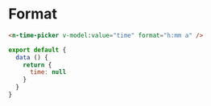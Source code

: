 # Format
```html
<n-time-picker v-model:value="time" format="h:mm a" />
```
```js
export default {
  data () {
    return {
      time: null
    }
  }
}
```
